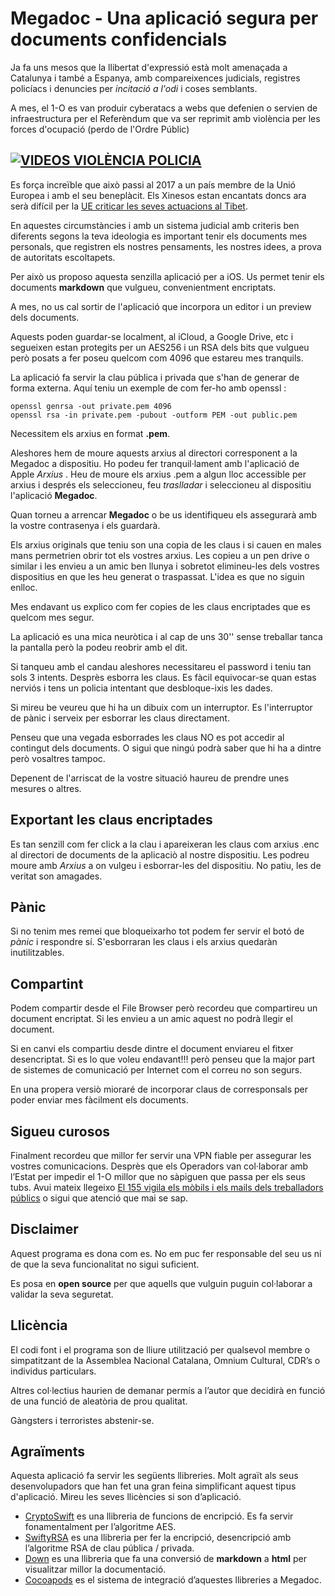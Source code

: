 #  Megadoc - Una aplicació segura per documents confidencials
Ja fa uns mesos que la llibertat d'expressió està molt amenaçada a Catalunya i també a Espanya, amb compareixences judicials, registres policíacs i denuncies per *incitació a l'odi* i coses semblants.

A mes, el 1-O es van produir cyberatacs a webs que defenien o servien de infraestructura per el Referèndum que va ser reprimit amb violència per les forces d'ocupació (perdo de l'Ordre Públic)

## [![VIDEOS VIOLÈNCIA POLICIA](http://img.youtube.com/vi/bBUJNbLa4ko/1.jpg)](http://www.youtube.com/watch?v=bBUJNbLa4ko)

Es força increïble que això passi al 2017 a un país membre de la Unió Europea i amb el seu beneplàcit. Els Xinesos estan encantats doncs ara serà difícil per la [UE criticar les seves actuacions al Tibet](http://www.elnacional.cat/ca/politica/xina-catalunya-ue_214644_102.html).

En aquestes circumstàncies i amb un sistema judicial amb criteris ben diferents segons la teva ideologia es important tenir els documents mes personals, que registren els nostres pensaments, les nostres idees, a prova de autoritats escoltapets.

Per això us proposo aquesta senzilla aplicació per a iOS. Us permet tenir els documents **markdown** que vulgueu, convenientment encriptats.

A mes, no us cal sortir de l'aplicació que incorpora un editor i un preview dels documents.

Aquests poden guardar-se localment, al iCloud, a Google Drive, etc i segueixen estan protegits per un AES256 i un RSA dels bits que vulgueu però posats a fer poseu quelcom com 4096 que estareu mes tranquils.

La aplicació fa servir la clau pública i privada que s'han de generar de forma externa. Aquí teniu un exemple de com fer-ho amb openssl :

```
openssl genrsa -out private.pem 4096
openssl rsa -in private.pem -pubout -outform PEM -out public.pem
```

Necessitem els arxius en format **.pem**.

Aleshores hem de moure aquests arxius al directori corresponent a la Megadoc a dispositiu. Ho podeu fer tranquil·lament amb l'aplicació de Apple *Arxius* . Heu de moure els arxius .pem a algun lloc accessible per arxius i després els seleccioneu, feu *traslladar* i seleccioneu al dispositiu l'aplicació **Megadoc**.

Quan torneu a arrencar **Megadoc** o be us identifiqueu els assegurarà amb la vostre contrasenya i els guardarà.

Els arxius originals que teniu son una copia de les claus i si cauen en males mans permetrien obrir tot els vostres arxius. Les copieu a un pen drive o similar i les envieu a un amic ben llunya i sobretot elimineu-les dels vostres dispositius en que les heu generat o traspassat. L'idea es que no siguin enlloc.

Mes endavant us explico com fer copies de les claus encriptades que es quelcom mes segur.

La aplicació es una mica neuròtica i al cap de uns 30'' sense treballar tanca la pantalla però la podeu reobrir amb el dit.

Si tanqueu amb el candau aleshores necessitareu el password i teniu tan sols 3 intents. Desprès esborra les claus. Es fàcil equivocar-se quan estas nerviós i tens un policia intentant que desbloque-ixis les dades.

Si mireu be veureu que hi ha un dibuix com un interruptor. Es l'interruptor de pànic i serveix per esborrar les claus directament.

Penseu que una vegada esborrades les claus NO es pot accedir al contingut dels documents. O sigui que ningú podrà saber que hi ha a dintre però vosaltres tampoc.

Depenent de l'arriscat de la vostre situació haureu de prendre unes mesures o altres.

## Exportant les claus encriptades

Es tan senzill com fer click a la clau i apareixeran les claus com arxius .enc al directori de documents de la aplicaciò al nostre dispositiu. Les podreu moure amb *Arxius* a on vulgeu i esborrar-les del dispositiu. No patiu, les de veritat son amagades.

## Pànic

Si no tenim mes remei que bloqueixarho tot podem fer servir el botó de *pànic* i respondre sí. S'esborraran les claus i els arxius quedaràn inutilitzables.

## Compartint

Podem compartir desde el File Browser però recordeu que compartireu un document encriptat. Si les envieu a un amic aquest no podrà llegir el document.

Si en canvi els compartiu desde dintre el document enviareu el fitxer desencriptat. Si es lo que voleu endavant!!! però penseu que la major part de sistemes de comunicació per Internet com el correu no son segurs.

En una propera versiò mioraré de incorporar claus de corresponsals per poder enviar mes fàcilment els documents.

## Sigueu curosos
Finalment recordeu que millor fer servir una VPN fiable per assegurar les vostres comunicacions. Desprès que els Operadors van col·laborar amb l’Estat per impedir el 1-O millor que no sàpiguen que passa per els seus tubs. Avui mateix llegeixo [El 155 vigila els mòbils i els mails dels treballadors públics](http://elmon.cat/politica/155-vigila-mobils-mails-dels-treballadors-publics) o sigui que atenció que mai se sap.

## Disclaimer

Aquest programa es dona com es. No em puc fer responsable del seu us ni de que la seva funcionalitat no sigui suficient.

Es posa en **open source** per que aquells que vulguin puguin col·laborar a validar la seva seguretat.

## Llicència

El codi font i el programa son de lliure utilització per qualsevol membre o simpatitzant de la Assemblea Nacional Catalana, Omnium Cultural, CDR’s o individus particulars.

Altres col·lectius haurien de demanar permís a l’autor que decidirà en funció de una funció de aleatòria de prou qualitat.

Gàngsters i terroristes abstenir-se.

## Agraïments

Aquesta aplicació fa servir les següents llibreries. Molt agraït als seus desenvolupadors que han fet una gran feina simplificant aquest tipus d'aplicació. Mireu les seves llicències si son d’aplicació.

- [CryptoSwift](https://github.com/krzyzanowskim/CryptoSwift) es una llibreria de funcions de encripció. Es fa servir fonamentalment per l’algoritme AES.
- [SwiftyRSA](https://github.com/TakeScoop/SwiftyRSA) es una llibreria per fer la encripció, desencripció amb l’algoritme RSA de clau pública / privada.
- [Down](https://github.com/iwasrobbed/Down) es una llibreria que fa una conversió de **markdown** a **html** per visualitzar millor la documentació.
- [Cocoapods](https://cocoapods.org) es el sistema de integració d’aquestes llibreries a Megadoc.


